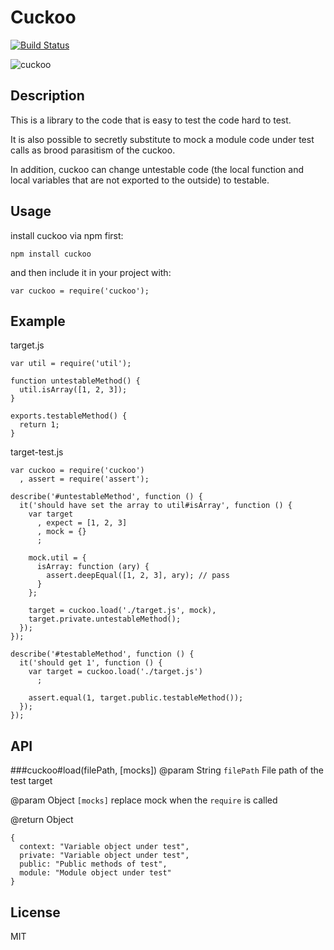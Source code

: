 Cuckoo
=====

[![Build Status](https://travis-ci.org/nazomikan/Cuckoo.png?branch=master)](https://travis-ci.org/nazomikan/Cuckoo)

![cuckoo](http://nazomikan.com/images/storage/cuckoo.jpg)

## Description
This is a library to the code that is easy to test the code hard to test.

It is also possible to secretly substitute to mock a module code under test calls as brood parasitism of the cuckoo.

In addition, cuckoo can change untestable code (the local function and local variables that are not exported to the outside) to testable.

## Usage
install cuckoo via npm first:

    npm install cuckoo

and then include it in your project with:

    var cuckoo = require('cuckoo');

## Example
target.js

    var util = require('util');

    function untestableMethod() {
      util.isArray([1, 2, 3]);
    }

    exports.testableMethod() {
      return 1;
    }

target-test.js

    var cuckoo = require('cuckoo')
      , assert = require('assert');

    describe('#untestableMethod', function () {
      it('should have set the array to util#isArray', function () {
        var target
          , expect = [1, 2, 3]
          , mock = {}
          ;

        mock.util = {
          isArray: function (ary) {
            assert.deepEqual([1, 2, 3], ary); // pass
          }
        };

        target = cuckoo.load('./target.js', mock),
        target.private.untestableMethod();
      });
    });

    describe('#testableMethod', function () {
      it('should get 1', function () {
        var target = cuckoo.load('./target.js')
          ;

        assert.equal(1, target.public.testableMethod());
      });
    });

## API
###cuckoo#load(filePath, [mocks])
@param String `filePath` File path of the test target

@param Object `[mocks]` replace mock when the `require` is called

@return Object

    {
      context: "Variable object under test",
      private: "Variable object under test",
      public: "Public methods of test",
      module: "Module object under test"
    }

## License
MIT

